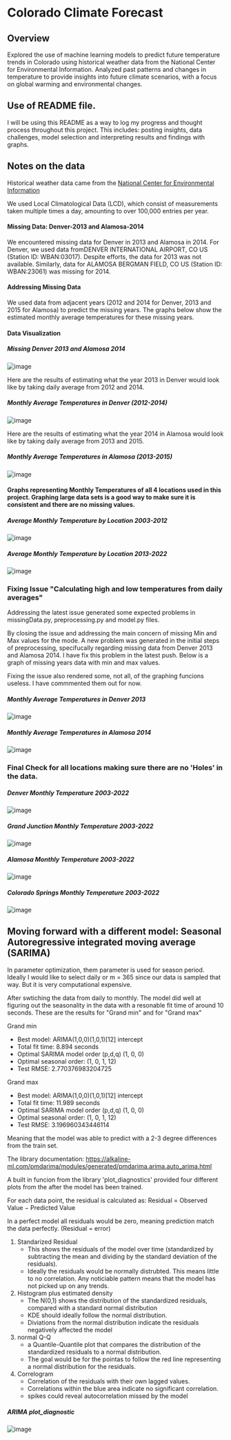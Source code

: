 # Colorado Climate Forecast

## Overview

Explored the use of machine learning models to predict future temperature trends in Colorado using historical weather data from the National Center for Environmental Information. Analyzed past patterns and changes in temperature to provide insights into future climate scenarios, with a focus on global warming and environmental changes.

## Use of README file.

I will be using this README as a way to log my progress and thought process throughout this project. This includes: posting insights, data challenges, model selection and interpreting results and findings with graphs.

## Notes on the data

Historical weather data came from the [National Center for Environmental Information](https://www.ncdc.noaa.gov/cdo-web/datatools/)

We used Local Climatological Data (LCD), which consist of measurements taken multiple times a day, amounting to over 100,000 entries per year.

#### Missing Data: Denver-2013 and Alamosa-2014

We encountered missing data for Denver in 2013 and Alamosa in 2014. For Denver, we used data fromDENVER INTERNATIONAL AIRPORT, CO US (Station ID: WBAN:03017). Despite efforts, the data for 2013 was not available. Similarly, data for ALAMOSA BERGMAN FIELD, CO US (Station ID: WBAN:23061) was missing for 2014.

#### Addressing Missing Data

We used data from adjacent years (2012 and 2014 for Denver, 2013 and 2015 for Alamosa) to predict the missing years. The graphs below show the estimated monthly average temperatures for these missing years.

#### Data Visualization

##### Missing Denver 2013 and Alamosa 2014
![image](Screenshots/MissingData.png 'Missing Denver 2013 and Alamosa 2014')

Here are the results of estimating what the year 2013 in Denver would look like by taking daily average from 2012 and 2014.

##### Monthly Average Temperatures in Denver (2012-2014)
![image](Screenshots/Denver-2013.png 'Monthly Average Temperatures in Denver (2012-2014)')

Here are the results of estimating what the year 2014 in Alamosa would look like by taking daily average from 2013 and 2015.

##### Monthly Average Temperatures in Alamosa (2013-2015)
![image](Screenshots/Alamosa-2014.png 'Monthly Average Temperatures in Alamosa (2013-2015)')


#### Graphs representing Monthly Temperatures of all 4 locations used in this project. Graphing large data sets is a good way to make sure it is consistent and there are no missing values.

##### Average Monthly Temperature by Location 2003-2012
![image](Screenshots/AVGMonthly(2003-2012).png 'Average Monthly Temperature by Location 2003-2012')


##### Average Monthly Temperature by Location 2013-2022
![image](Screenshots/AVGMonthly(2013-2022).png 'Average Monthly Temperature by Location 2013-2022')


### Fixing Issue "Calculating high and low temperatures from daily averages"
Addressing the latest issue generated some expected problems in missingData.py, preprocessing.py and model.py files.

By closing the issue and addressing the main concern of missing Min and Max values for the mode. A new problem was generated in the initial steps of preprocessing, specifucally regarding missing data from Denver 2013 and Alamosa 2014. I have fix this problem in the latest push. Below is a graph of missing years data with min and max values.

Fixing the issue also rendered some, not all, of the graphing funcions useless. I have commmented them out for now.

##### Monthly Average Temperatures in Denver 2013
![image](Screenshots/Denver-2013-Min-Max.png 'Average Monthly Temperature in Denver 2013')


##### Monthly Average Temperatures in Alamosa 2014
![image](Screenshots/Alamosa-2014-Min-Max.png 'Average Monthly Temperature in Alamosa 2014')


### Final Check for all locations making sure there are no 'Holes' in the data.

##### Denver Monthly Temperature 2003-2022
![image](Screenshots/ALL_Denver.png 'Denver Monthly Temperature 2003-2022')

##### Grand Junction Monthly Temperature 2003-2022
![image](Screenshots/ALL_Grand.png 'Grand Monthly Temperature 2003-2022')

##### Alamosa Monthly Temperature 2003-2022
![image](Screenshots/ALL_Alamosa.png 'Alamosa Monthly Temperature 2003-2022')

##### Colorado Springs Monthly Temperature 2003-2022
![image](Screenshots/ALL_Springs.png 'Springs Monthly Temperature 2003-2022')

## Moving forward with a different model: Seasonal Autoregressive integrated moving average (SARIMA)

In parameter optimization, them parameter is used for season period. Ideally I would like to select daily or m = 365 since our data is sampled that way. But it is very computational expensive.

After swtiching the data from daily to monthly. The model did well at figuring out the seasonality in the data with a resonable fit time of around 10 seconds. These are the results for "Grand min" and for "Grand max"

Grand min
- Best model: ARIMA(1,0,0)(1,0,1)[12] intercept
- Total fit time: 8.894 seconds
- Optimal SARIMA model order (p,d,q) (1, 0, 0)
- Optimal seasonal order: (1, 0, 1, 12)
- Test RMSE: 2.770376983204725

Grand max
- Best model: ARIMA(1,0,0)(1,0,1)[12] intercept
- Total fit time: 11.989 seconds
- Optimal SARIMA model order (p,d,q) (1, 0, 0)
- Optimal seasonal order: (1, 0, 1, 12)
- Test RMSE: 3.196960343446114

Meaning that the model was able to predict with a 2-3 degree differences from the train set.

The library documentation: https://alkaline-ml.com/pmdarima/modules/generated/pmdarima.arima.auto_arima.html

A built in funcion from the library 'plot_diagnostics' provided four different plots from the after the model has been trained.

For each data point, the residual is calculated as:
Residual = Observed Value − Predicted Value

In a perfect model all residuals would be zero, meaning prediction match the data perfectly. (Residual = error)

1. Standarized Residual
    - This shows the residuals of the model over time (standardized by subtracting the mean and dividing by the standard deviation of the residuals).
    - Ideally the residuals would be normally distrubted. This means little to no correlation. Any noticiable pattern means that the model has not picked up on any trends.
2. Histogram plus estimated density
    - The N(0,1) shows the distribution of the standardized residuals, compared with a standard normal distribution
    - KDE should ideally follow the normal distribution.
    - Diviations from the normal distribution indicate the residuals negatively affected the model
3. normal Q-Q
    - a Quantile-Quantile plot that compares the distribution of the standardized residuals to a normal distribution.
    - The goal would be for the pointas to follow the red line representing a normal distribution for the residuals.
4. Correlogram
    - Correlation of the residuals with their own lagged values.
    - Correlations within the blue area indicate no significant correlation.
    - spikes could reveal autocorrelation missed by the model

##### ARIMA plot_diagnostic
![image](Screenshots/SARIMA_Plot_diagnostic_monthly.png 'SARIMA plot_diagnostic')
